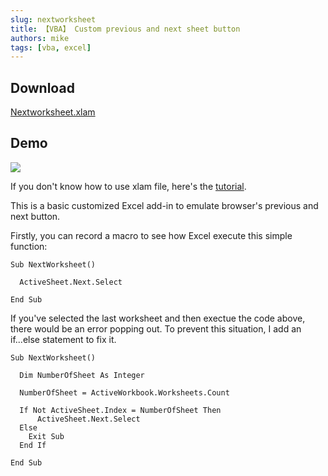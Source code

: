 ```yaml
---
slug: nextworksheet
title: 【VBA】 Custom previous and next sheet button
authors: mike
tags: [vba, excel]
---
```


## Download
[Nextworksheet.xlam](https://github.com/noworneverev/noworneverev.github.io/releases/download/1.1/NextWorksheet.xlam)

<!--truncate-->

## Demo 
![](https://i.imgur.com/nBuWG6R.gif)

If you don't know how to use xlam file, here's the [tutorial](./excel-customized-ribbon).

This is a basic customized Excel add-in to emulate browser's previous and next button.

Firstly, you can record a macro to see how Excel execute this simple function: 


```
Sub NextWorksheet()

  ActiveSheet.Next.Select

End Sub
```

If you've selected the last worksheet and then exectue the code above, there would be an error popping out. To prevent this situation, I add an if...else statement to fix it.


```vbnet
Sub NextWorksheet()

  Dim NumberOfSheet As Integer

  NumberOfSheet = ActiveWorkbook.Worksheets.Count

  If Not ActiveSheet.Index = NumberOfSheet Then
      ActiveSheet.Next.Select
  Else
    Exit Sub
  End If

End Sub
```